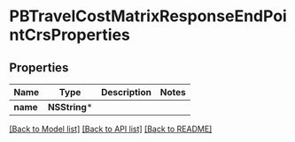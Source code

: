 # PBTravelCostMatrixResponseEndPointCrsProperties

## Properties
Name | Type | Description | Notes
------------ | ------------- | ------------- | -------------
**name** | **NSString*** |  | 

[[Back to Model list]](../README.md#documentation-for-models) [[Back to API list]](../README.md#documentation-for-api-endpoints) [[Back to README]](../README.md)


